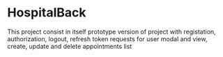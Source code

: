 # HospitalBack
This project consist in itself prototype version of project with registation, authorization, logout, refresh token requests for user modal and view, create, update and delete appointments list
## 